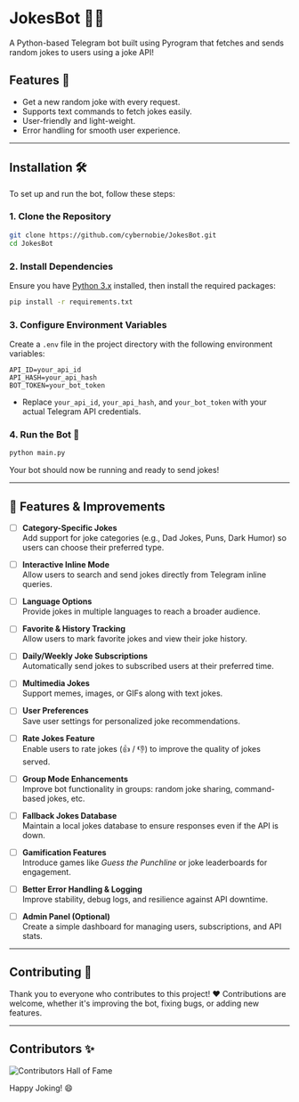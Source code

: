 
# JokesBot 🤖😂

A Python-based Telegram bot built using Pyrogram that fetches and sends random jokes to users using a joke API! 

## Features 🎉

- Get a new random joke with every request.
- Supports text commands to fetch jokes easily.
- User-friendly and light-weight.
- Error handling for smooth user experience.

---

## Installation 🛠️

To set up and run the bot, follow these steps:

### 1. Clone the Repository

```bash
git clone https://github.com/cybernobie/JokesBot.git
cd JokesBot
```

### 2. Install Dependencies

Ensure you have [Python 3.x](https://www.python.org/downloads/) installed, then install the required packages:

```bash
pip install -r requirements.txt
```

### 3. Configure Environment Variables

Create a `.env` file in the project directory with the following environment variables:

```
API_ID=your_api_id
API_HASH=your_api_hash
BOT_TOKEN=your_bot_token
```

- Replace `your_api_id`, `your_api_hash`, and `your_bot_token` with your actual Telegram API credentials.

### 4. Run the Bot 🚀

```bash
python main.py
```

Your bot should now be running and ready to send jokes!

---

## 📝 Features & Improvements

- [ ] **Category-Specific Jokes**  
      Add support for joke categories (e.g., Dad Jokes, Puns, Dark Humor) so users can choose their preferred type.

- [ ] **Interactive Inline Mode**  
      Allow users to search and send jokes directly from Telegram inline queries.

- [ ] **Language Options**  
      Provide jokes in multiple languages to reach a broader audience.

- [ ] **Favorite & History Tracking**  
      Allow users to mark favorite jokes and view their joke history.

- [ ] **Daily/Weekly Joke Subscriptions**  
      Automatically send jokes to subscribed users at their preferred time.

- [ ] **Multimedia Jokes**  
      Support memes, images, or GIFs along with text jokes.

- [ ] **User Preferences**  
      Save user settings for personalized joke recommendations.

- [ ] **Rate Jokes Feature**  
      Enable users to rate jokes (👍 / 👎) to improve the quality of jokes served.

- [ ] **Group Mode Enhancements**  
      Improve bot functionality in groups: random joke sharing, command-based jokes, etc.

- [ ] **Fallback Jokes Database**  
      Maintain a local jokes database to ensure responses even if the API is down.

- [ ] **Gamification Features**  
      Introduce games like *Guess the Punchline* or joke leaderboards for engagement.

- [ ] **Better Error Handling & Logging**  
      Improve stability, debug logs, and resilience against API downtime.

- [ ] **Admin Panel (Optional)**  
      Create a simple dashboard for managing users, subscriptions, and API stats.

---

## Contributing 👥

Thank you to everyone who contributes to this project! ❤️ Contributions are welcome, whether it's improving the bot, fixing bugs, or adding new features.

---

## Contributors ✨

![Contributors Hall of Fame](https://github.aryansinghnegi.dev/?repo=cybernobie/JokesBot)

Happy Joking! 😄

